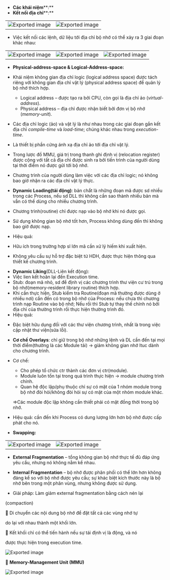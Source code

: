 - **Các khái niệm****:**
- **Kết nối địa chỉ****:**

|   |   |
|---|---|
|![Exported image](Exported%20image%2020240225092707-0.png)|![Exported image](Exported%20image%2020240225092707-1.png)|

  
- Việc kết nối các lệnh, dữ liệu tới địa chỉ bộ nhớ có thể xảy ra 3 giai đoạn khác nhau:
  

|   |   |   |
|---|---|---|
|![Exported image](Exported%20image%2020240225092707-2.png)|![Exported image](Exported%20image%2020240225092707-3.png)|![Exported image](Exported%20image%2020240225092707-4.png)|

  
- **Physical-address-space & Logical-Address-space:**
- Khái niệm không gian địa chỉ logic (logical address space) được tách riêng với không gian địa chỉ vật lý (physical address space) để quản lý bộ nhớ thích hợp.
    
    - Logical address – được tạo ra bởi CPU, còn gọi là địa chỉ ảo (_virtual-address_).
    - Physical address – địa chỉ được nhận biết bởi đơn vị bộ nhớ (_memory-unit_).
- Các địa chỉ logic (ảo) và vật lý là như nhau trong các giai đoạn gắn kết địa chỉ _compile-time_ và _load-time_; chúng khác nhau trong _execution-time_.
  

- Là thiết bị phần cứng ánh xạ địa chỉ ảo tới địa chỉ vật lý.
- Trong lược đồ MMU, giá trị trong thanh ghi định vị (relocation register) được cộng với tất cả địa chỉ được sinh ra bởi tiến trình của người dùng tại thời điểm nó được gửi tới bộ nhớ.
- Chương trình của người dùng làm việc với các địa chỉ logic; nó không bao giờ nhận ra các địa chỉ vật lý thực.
  

- **Dynamic Loading(tải động)**: bản chẩt là những đoạn mã được sd nhiều trong các Process, nếu sd DLL thì không cần sao thành nhiều bản mà vẫn có thế dùng cho nhiều chương trình.
- Chương trình(routine) chỉ được nạp vào bộ nhớ khi nó được gọi.
- Sử dụng không gian bộ nhớ tốt hơn, Process không dùng đến thì không bao giờ được nạp.
- Hiệu quả:

+ Hữu ích trong trường hợp sl lớn mã cần xử lý hiếm khi xuất hiện.

+ Không yêu cầu sự hỗ trợ đặc biệt từ HDH, được thực hiện thông qua thiết kế chương trình.

  
- **Dynamic Liking**(DLL-Liên kết động):
- Việc lien kết hoãn lại đến Execution time.
- Stub: đoạn mã nhỏ, sd để định vị các chương trình thư viện cư trú trong bộ nhớ(memory-resident library routine) thích hợp.
- Khi cần thực hiện, Stub kiểm tra Routine(đoạn mã thường được dùng ở nhiều nơi) cần đến có trong bộ nhớ của Process: nếu chưa thì chương trình nạp Routine vào bộ nhớ; Nếu rồi thì Stub tự thay thế chính nó bởi địa chỉ của thường trình rồi thực hiện thường trình đó.
- Hiệu quả:

+ Đặc biệt hữu dụng đối với các thư viện chương trình, nhất là trong việc cập nhật thư viện(sửa lỗi).

  
- **Cơ chế Overlays**: chỉ giữ trong bộ nhớ những lệnh và DL cần đến tại mọi thời điểm(thường là các Module tải) -> giảm không gian nhớ ltuc dành cho chương trình.
- Cơ chế:
    
    - Cho phép tổ chức ctr thành các đơn vị ctr(module).
    - Module luôn tồn tại trong quá trình thực hiện -> module chương trình chính.
    - Quan hệ độc lập/phụ thuộc chỉ sự có mặt của 1 nhóm module trong bộ nhớ đòi hỏi/không đòi hỏi sự có mặt của một nhóm module khác.
    
    ⇒Các module độc lập không cần thiết phải có mặt đồng thời trong bộ nhớ.
    
- Hiệu quả: cần đến khi Process có dung lượng lớn hơn bộ nhớ được cấp phát cho nó.
  
- **Swapping:**

|   |   |
|---|---|
|![Exported image](Exported%20image%2020240225092707-5.png)|![Exported image](Exported%20image%2020240225092707-6.png)|

  
- **External Fragmentation** – tổng không gian bộ nhớ thực tế đủ đáp ứng yêu cầu, nhưng nó không nằm kề nhau.
- **Internal Fragmentation** – bộ nhớ được phân phối có thể lớn hơn không đáng kể so với bộ nhớ được yêu cầu; sự khác biệt kích thước này là bộ nhớ bên trong một phân vùng, nhưng không được sử dụng.
  
- Giải pháp: Làm giảm external fragmentation bằng cách nén lại

(compaction)

 Di chuyển các nội dung bộ nhớ để đặt tất cả các vùng nhớ tự

do lại với nhau thành một khối lớn.

 Kết khối chỉ có thể tiến hành nếu sự tái định vị là động, và nó

được thực hiện trong execution time.

  
  

  
![Exported image](Exported%20image%2020240225092707-7.png)  
  
  

 **Memory-Management Unit (MMU)**

![Exported image](Exported%20image%2020240225092707-8.png)